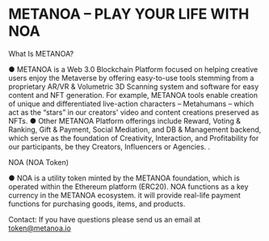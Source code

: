 # METANOA –  PLAY YOUR LIFE WITH NOA

What Is METANOA?  

●	METANOA is a Web 3.0 Blockchain Platform focused on helping creative users enjoy the Metaverse by offering easy-to-use tools stemming from a proprietary AR/VR & Volumetric 3D Scanning system and software for easy content and NFT generation.  For example,  METANOA tools enable creation of unique and differentiated live-action characters –  Metahumans – which act as the “stars” in our creators' video and content creations preserved as NFTs. 
●	Other METANOA Platform offerings include Reward, Voting & Ranking, Gift & Payment, Social Mediation, and DB & Management backend, which serve as the foundation of Creativity, Interaction, and Profitability for our participants, be they Creators, Influencers or Agencies. .    

NOA (NOA Token)  

●	NOA is a utility token minted by the METANOA foundation, which is operated within the Ethereum platform (ERC20).  NOA functions as a key currency in the METANOA ecosystem. it will provide real-life payment functions for purchasing goods, items, and products.

Contact:   If you have questions please send us an email at token@metanoa.io    
